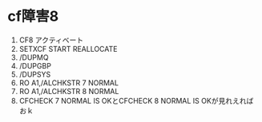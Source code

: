 # cf障害8

1. CF8 アクティベート
1. SETXCF START REALLOCATE
1. /DUPMQ
1. /DUPGBP
1. /DUPSYS
1. RO A1,/ALCHKSTR 7 NORMAL
1. RO A1,/ALCHKSTR 8 NORMAL
1. CFCHECK 7 NORMAL IS OKとCFCHECK 8 NORMAL IS OKが見れえればおｋ
